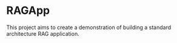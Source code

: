 # RAGApp
This project aims to create a demonstration of building a standard architecture RAG application.

